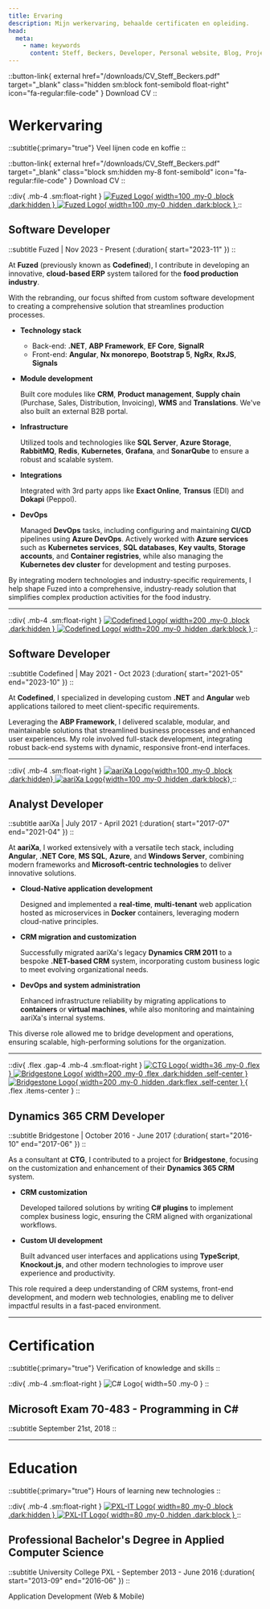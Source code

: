 ```yaml
---
title: Ervaring
description: Mijn werkervaring, behaalde certificaten en opleiding.
head:
  meta:
    - name: keywords
      content: Steff, Beckers, Developer, Personal website, Blog, Projects, Resume, CV, Work, Ervaring, Fuzed, Codefined, aariXa, CTG, Brigestone, PXL
---
```


::button-link{ external href="/downloads/CV_Steff_Beckers.pdf" target="\_blank" class="hidden sm:block font-semibold float-right" icon="fa-regular:file-code" }
Download CV
::

# Werkervaring

::subtitle{:primary="true"}
Veel lijnen code en koffie
::

<!-- TODO: CV in nederlands -->

::button-link{ external href="/downloads/CV_Steff_Beckers.pdf" target="\_blank" class="block sm:hidden my-8 font-semibold" icon="fa-regular:file-code" }
Download CV
::

::div{ .mb-4 .sm:float-right }
[
![Fuzed Logo](/images/logos/fuzed-logo-black.svg){ width=100 .my-0 .block .dark:hidden }
![Fuzed Logo](/images/logos/fuzed-logo-white.svg){ width=100 .my-0 .hidden .dark:block }
](https://fuzed.app)
::

## Software Developer

::subtitle
Fuzed | Nov 2023 - Present (:duration{ start="2023-11" })
::

At **Fuzed** (previously known as **Codefined**), I contribute in developing an innovative, **cloud-based ERP** system tailored for the **food production industry**.

With the rebranding, our focus shifted from custom software development to creating a comprehensive solution that streamlines production processes.

- **Technology stack**

  - Back-end: **.NET**, **ABP Framework**, **EF Core**, **SignalR**
  - Front-end: **Angular**, **Nx monorepo**, **Bootstrap 5**, **NgRx**, **RxJS**, **Signals**

- **Module development**

  Built core modules like **CRM**, **Product management**, **Supply chain** (Purchase, Sales, Distribution, Invoicing), **WMS** and **Translations**. We've also built an external B2B portal.

- **Infrastructure**

  Utilized tools and technologies like **SQL Server**, **Azure Storage**, **RabbitMQ**, **Redis**, **Kubernetes**, **Grafana**, and **SonarQube** to ensure a robust and scalable system.

- **Integrations**

  Integrated with 3rd party apps like **Exact Online**, **Transus** (EDI) and **Dokapi** (Peppol).

- **DevOps**

  Managed **DevOps** tasks, including configuring and maintaining **CI/CD** pipelines using **Azure DevOps**. Actively worked with **Azure services** such as **Kubernetes services**, **SQL databases**, **Key vaults**, **Storage accounts**, and **Container registries**, while also managing the **Kubernetes dev cluster** for development and testing purposes.

By integrating modern technologies and industry-specific requirements, I help shape Fuzed into a comprehensive, industry-ready solution that simplifies complex production activities for the food industry.

<hr />

::div{ .mb-4 .sm:float-right }
[
![Codefined Logo](/images/logos/codefined-logo-black.svg){ width=200 .my-0 .block .dark:hidden }
![Codefined Logo](/images/logos/codefined-logo-white.svg){ width=200 .my-0 .hidden .dark:block }
](https://codefined.be)
::

## Software Developer

::subtitle
Codefined | May 2021 - Oct 2023 (:duration{ start="2021-05" end="2023-10" })
::

At **Codefined**, I specialized in developing custom **.NET** and **Angular** web applications tailored to meet client-specific requirements.

Leveraging the **ABP Framework**, I delivered scalable, modular, and maintainable solutions that streamlined business processes and enhanced user experiences. My role involved full-stack development, integrating robust back-end systems with dynamic, responsive front-end interfaces.

<hr />

::div{ .mb-4 .sm:float-right }
[
![aariXa Logo](/images/logos/aarixa-logo-blue.png){width=100 .my-0 .block .dark:hidden}
![aariXa Logo](/images/logos/aarixa-logo-white.png){width=100 .my-0 .hidden .dark:block}
](https://www.aarixa.be)
::

## Analyst Developer

::subtitle
aariXa | July 2017 - April 2021 (:duration{ start="2017-07" end="2021-04" })
::

At **aariXa**, I worked extensively with a versatile tech stack, including **Angular**, **.NET Core**, **MS SQL**, **Azure**, and **Windows Server**, combining modern frameworks and **Microsoft-centric technologies** to deliver innovative solutions.

- **Cloud-Native application development**

  Designed and implemented a **real-time**, **multi-tenant** web application hosted as microservices in **Docker** containers, leveraging modern cloud-native principles.

- **CRM migration and customization**

  Successfully migrated aariXa's legacy **Dynamics CRM 2011** to a bespoke **.NET-based CRM** system, incorporating custom business logic to meet evolving organizational needs.

- **DevOps and system administration**

  Enhanced infrastructure reliability by migrating applications to **containers** or **virtual machines**, while also monitoring and maintaining aariXa's internal systems.

This diverse role allowed me to bridge development and operations, ensuring scalable, high-performing solutions for the organization.

<hr />

::div{ .flex .gap-4 .mb-4 .sm:float-right }
[
![CTG Logo](/images/logos/ctg-logo.gif){ width=36 .my-0 .flex }
](https://be.ctg.com)
[
![Bridgestone Logo](/images/logos/bridgestone-logo-black.png){ width=200 .my-0 .flex .dark:hidden .self-center }
![Bridgestone Logo](/images/logos/bridgestone-logo-white.png){ width=200 .my-0 .hidden .dark:flex .self-center }
](https://www.bridgestone.eu){ .flex .items-center }
::

## Dynamics 365 CRM Developer

::subtitle
Bridgestone | October 2016 - June 2017 (:duration{ start="2016-10" end="2017-06" })
::

As a consultant at **CTG**, I contributed to a project for **Bridgestone**, focusing on the customization and enhancement of their **Dynamics 365 CRM** system.

- **CRM customization**

  Developed tailored solutions by writing **C# plugins** to implement complex business logic, ensuring the CRM aligned with organizational workflows.

- **Custom UI development**

  Built advanced user interfaces and applications using **TypeScript**, **Knockout.js**, and other modern technologies to improve user experience and productivity.

This role required a deep understanding of CRM systems, front-end development, and modern web technologies, enabling me to deliver impactful results in a fast-paced environment.

<hr />

# Certification

::subtitle{:primary="true"}
Verification of knowledge and skills
::

::div{ .mb-4 .sm:float-right }
![C# Logo](/images/logos/csharp-logo.svg){ width=50 .my-0 }
::

## Microsoft Exam 70-483 - Programming in C#

::subtitle
September 21st, 2018
::

<hr />

# Education

::subtitle{:primary="true"}
Hours of learning new technologies
::

::div{ .mb-4 .sm:float-right }
[
![PXL-IT Logo](/images/logos/pxl-it-logo-black.png){ width=80 .my-0 .block .dark:hidden }
![PXL-IT Logo](/images/logos/pxl-it-logo-white.png){ width=80 .my-0 .hidden .dark:block }
](https://www.pxl.be/digital)
::

## Professional Bachelor's Degree in Applied Computer Science

::subtitle
University College PXL - September 2013 - June 2016 (:duration{ start="2013-09" end="2016-06" })
::

Application Development (Web & Mobile)
